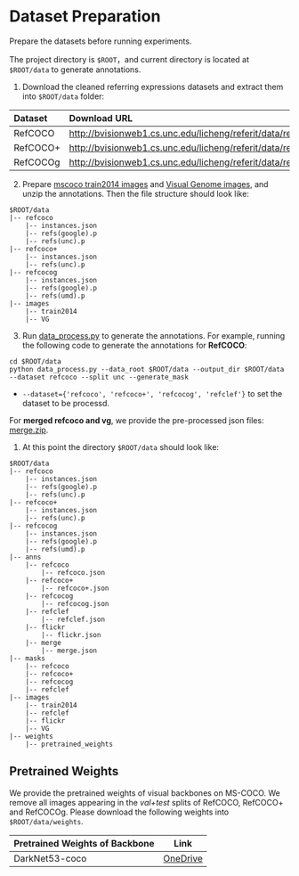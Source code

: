 # Dataset Preparation
Prepare the datasets before running experiments.

The project directory is ``$ROOT``，and current directory is located at ``$ROOT/data``  to generate annotations.

1. Download the cleaned referring expressions datasets and extract them into `$ROOT/data` folder:

| Dataset | Download URL |
|:--------|:-------------|
| RefCOCO  | http://bvisionweb1.cs.unc.edu/licheng/referit/data/refcoco.zip  |
| RefCOCO+ | http://bvisionweb1.cs.unc.edu/licheng/referit/data/refcoco+.zip |
| RefCOCOg | http://bvisionweb1.cs.unc.edu/licheng/referit/data/refcocog.zip |

2. Prepare [mscoco train2014 images](https://pjreddie.com/projects/coco-mirror) and [Visual Genome images](http://visualgenome.org/api/v0/api_home.html), and unzip the annotations. Then the file structure should look like:
```
$ROOT/data
|-- refcoco
    |-- instances.json
    |-- refs(google).p
    |-- refs(unc).p
|-- refcoco+
    |-- instances.json
    |-- refs(unc).p
|-- refcocog
    |-- instances.json
    |-- refs(google).p
    |-- refs(umd).p
|-- images
    |-- train2014
    |-- VG
```

3. Run [data_process.py](./data/data_process.py) to generate the annotations. For example, running the following code to generate the annotations for **RefCOCO**:

```
cd $ROOT/data
python data_process.py --data_root $ROOT/data --output_dir $ROOT/data --dataset refcoco --split unc --generate_mask
```
- `--dataset={'refcoco', 'refcoco+', 'refcocog', 'refclef'}` to set the dataset to be processd.

​For **merged refcoco and vg**, we provide the pre-processed json files: [merge.zip](https://1drv.ms/u/s!AmrFUyZ_lDVGim7ufJ41Z0anf0A4?e=vraV1O).

1. At this point the directory  `$ROOT/data` should look like: 
```
$ROOT/data
|-- refcoco
    |-- instances.json
    |-- refs(google).p
    |-- refs(unc).p
|-- refcoco+
    |-- instances.json
    |-- refs(unc).p
|-- refcocog
    |-- instances.json
    |-- refs(google).p
    |-- refs(umd).p
|-- anns
    |-- refcoco
        |-- refcoco.json
    |-- refcoco+
        |-- refcoco+.json
    |-- refcocog
        |-- refcocog.json
    |-- refclef
        |-- refclef.json
    |-- flickr
        |-- flickr.json
    |-- merge
        |-- merge.json
|-- masks
    |-- refcoco
    |-- refcoco+
    |-- refcocog
    |-- refclef
|-- images
    |-- train2014
    |-- refclef
    |-- flickr
    |-- VG       
|-- weights
    |-- pretrained_weights
```
## Pretrained Weights

We provide the pretrained weights of visual backbones on MS-COCO. We remove all images appearing in the *val+test* splits of RefCOCO, RefCOCO+ and RefCOCOg. Please download the following weights into `$ROOT/data/weights`.

| Pretrained Weights of Backbone       |                             Link                             |
| ------------------------------------ | :----------------------------------------------------------: |
| DarkNet53-coco                       | [OneDrive](https://1drv.ms/u/s!AmrFUyZ_lDVGinNMjv1ST758T4lj?e=UqumPe)